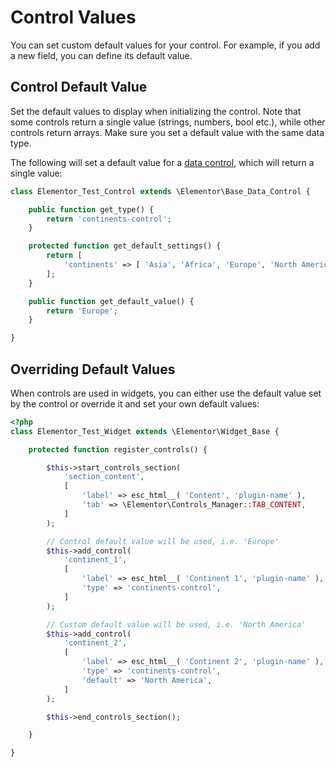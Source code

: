 # Control Values

<Badge type="tip" vertical="top" text="Elementor Core" /> <Badge type="warning" vertical="top" text="Advanced" />

You can set custom default values for your control. For example, if you add a new field, you can define its default value.

## Control Default Value

Set the default values to display when initializing the control. Note that some controls return a single value (strings, numbers, bool etc.), while other controls return arrays. Make sure you set a default value with the same data type.

The following will set a default value for a [data control](./controls/data-controls), which will return a single value:

```php
class Elementor_Test_Control extends \Elementor\Base_Data_Control {

	public function get_type() {
		return 'continents-control';
	}

	protected function get_default_settings() {
		return [
			'continents' => [ 'Asia', 'Africa', 'Europe', 'North America', 'South America', 'Australia/Oceania', 'Antarctica', ]
		];
	}

	public function get_default_value() {
		return 'Europe';
	}

}
```

## Overriding Default Values

When controls are used in widgets, you can either use the default value set by the control or override it and set your own default values:

```php {14-21,23-31}
<?php
class Elementor_Test_Widget extends \Elementor\Widget_Base {

	protected function register_controls() {

		$this->start_controls_section(
			'section_content',
			[
				'label' => esc_html__( 'Content', 'plugin-name' ),
				'tab' => \Elementor\Controls_Manager::TAB_CONTENT,
			]
		);

		// Control default value will be used, i.e. 'Europe'
		$this->add_control(
			'continent_1',
			[
				'label' => esc_html__( 'Continent 1', 'plugin-name' ),
				'type' => 'continents-control',
			]
		);

		// Custom default value will be used, i.e. 'North America'
		$this->add_control(
			'continent_2',
			[
				'label' => esc_html__( 'Continent 2', 'plugin-name' ),
				'type' => 'continents-control',
				'default' => 'North America',
			]
		);

		$this->end_controls_section();

	}

}
```
